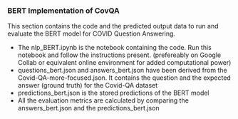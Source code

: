 
### BERT Implementation of CovQA

This section contains the code and the predicted output data to run and evaluate the BERT model for COVID Question Answering.

- The nlp_BERT.ipynb is the notebook containing the code. Run this notebook and follow the instructions present. (prefereably on Google Collab or equivalent online environment for added computational power)
- questions_bert.json and answers_bert.json have been derived from the Covid-QA-more-focused.json. It contains the question and the expected answer (ground truth) for the Covid-QA dataset
- predictions_bert.json is the stored predictions of the BERT model
- All the evaluation metrics are calculated by comparing the answers_bert.json and the predictions_bert.json
